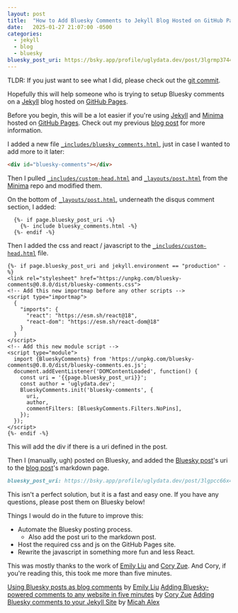 ```yaml
---
layout: post
title:  "How to Add Bluesky Comments to Jekyll Blog Hosted on GitHub Pages"
date:   2025-01-27 21:07:00 -0500
categories: 
  - jekyll 
  - blog
  - bluesky
bluesky_post_uri: https://bsky.app/profile/uglydata.dev/post/3lgrmp3744s2x
---
```


TLDR: If you just want to see what I did, please check out the [git commit].

Hopefully this will help someone who is trying to setup Bluesky comments on a [Jekyll] blog hosted on [GitHub Pages].

Before you begin, this will be a lot easier if you're using [Jekyll] and [Minima] hosted on [GitHub Pages]. Check out my
previous [blog post](blog_post) for more information.

I added a new file [`_includes/bluesky_comments.html`](bluesky_comments.html), just in case I wanted to add more to it later:
```html
<div id="bluesky-comments"></div>
```

Then I pulled [`_includes/custom-head.html`](custom-head.html) and [`_layouts/post.html`](post.html) from the [Minima] repo and modified them.

On the bottom of [`_layouts/post.html`](post.html), underneath the disqus comment section, I added:
```liquid
  {%- if page.bluesky_post_uri -%}
    {%- include bluesky_comments.html -%}
  {%- endif -%}
```

Then I added the css and react / javascript to the [`_includes/custom-head.html`](custom-head.html) file.
```liquid
{%- if page.bluesky_post_uri and jekyll.environment == "production" -%}
<link rel="stylesheet" href="https://unpkg.com/bluesky-comments@0.8.0/dist/bluesky-comments.css">
<!-- Add this new importmap before any other scripts -->
<script type="importmap">
  {
    "imports": {
      "react": "https://esm.sh/react@18",
      "react-dom": "https://esm.sh/react-dom@18"
    }
  }
</script>
<!-- Add this new module script -->
<script type="module">
  import {BlueskyComments} from 'https://unpkg.com/bluesky-comments@0.8.0/dist/bluesky-comments.es.js';
  document.addEventListener('DOMContentLoaded', function() {
    const uri = '{{page.bluesky_post_uri}}';
    const author = 'uglydata.dev';
    BlueskyComments.init('bluesky-comments', {
      uri,
      author,
      commentFilters: [BlueskyComments.Filters.NoPins],
    });
  });
</script>
{%- endif -%}
```

This will add the div if there is a uri defined in the post.

Then I (manually, ugh) posted on Bluesky, and added the 
[Bluesky post](bluesky_post)'s uri to the [blog post](blog_post)'s markdown page.

```markdown
bluesky_post_uri: https://bsky.app/profile/uglydata.dev/post/3lgpcc66x4c2m
```

This isn't a perfect solution, but it is a fast and easy one. If you have any questions, please post them on Bluesky below!

Things I would do in the future to improve this:
- Automate the Bluesky posting process.
  - Also add the post uri to the markdown post.
- Host the required css and js on the GitHub Pages site.
- Rewrite the javascript in something more fun and less React.

This was mostly thanks to the work of [Emily Liu] and [Cory Zue]. And Cory, if you're reading this, this took me more than five minutes.

[Using Bluesky posts as blog comments](https://emilyliu.me/blog/comments) by [Emily Liu]
[Adding Bluesky-powered comments to any website in five minutes](https://www.coryzue.com/writing/bluesky-comments/) by [Cory Zue]
[Adding Bluesky comments to your Jekyll Site](https://khattamicah.xyz/portfolio/research-and-writing/writing/blogs/2024-11-25-adding-bluesky-comments/) by [Micah Alex]

[Emily Liu]: https://emilyliu.me/
[Cory Zue]: https://www.coryzue.com/
[Micah Alex]: https://khattamicah.xyz

[Minima]: https://github.com/jekyll/minima
[Jekyll]: https://jekyllrb.com/
[GitHub Pages]: https://pages.github.com/

[git commit]: https://github.com/pastanton/pastanton.github.io/commit/dd9165397c0ece65ad3032b501972560862d79e6
[bluesky_comments.html]: https://github.com/pastanton/pastanton.github.io/blob/dd9165397c0ece65ad3032b501972560862d79e6/_includes/bluesky_comments.html
[custom-head.html]: https://github.com/pastanton/pastanton.github.io/blob/dd9165397c0ece65ad3032b501972560862d79e6/_includes/custom-head.html
[post.html]: https://github.com/pastanton/pastanton.github.io/blob/dd9165397c0ece65ad3032b501972560862d79e6/_layouts/post.html
[blog_post]: https://github.com/pastanton/pastanton.github.io/blob/dd9165397c0ece65ad3032b501972560862d79e6/_posts/2025-01-26-creating-a-blog.markdown
[bluesky_post]: https://bsky.app/profile/uglydata.dev/post/3lgpcc66x4c2m
[Bluesky]: https://bsky.app/